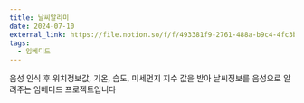 ```yaml
---
title: 날씨알리미
date: 2024-07-10
external_link: https://file.notion.so/f/f/493381f9-2761-488a-b9c4-4fc3bae481b9/64f49669-6fcc-42e3-aa60-67684dbfe29b/5%EC%A1%B0%EB%AA%A8%ED%94%84%EB%B0%9C%ED%91%9C%EC%9E%90%EB%A3%8C.pdf?table=block&id=116776df-2515-801c-b9b1-ff367e2bf886&spaceId=493381f9-2761-488a-b9c4-4fc3bae481b9&expirationTimestamp=1728259200000&signature=99MBM5TKVLHAPVLjxShdRJJVrkCEXv7gqCdvyFJne54&downloadName=5%EC%A1%B0%EB%AA%A8%ED%94%84%EB%B0%9C%ED%91%9C%EC%9E%90%EB%A3%8C.pdf
tags:
  - 임베디드
---
```


음성 인식 후 위치정보값, 기온, 습도, 미세먼지 지수 값을 받아 날씨정보를 음성으로 알려주는 임베디드 프로젝트입니다

<!--more-->
